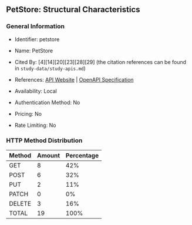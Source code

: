 ## PetStore: Structural Characteristics

### General Information

- Identifier: petstore

- Name: PetStore

- Cited By: [4][14][20][23][28][29] (the citation references can be found in `study-data/study-apis.md`)

- References: [API Website](https://github.com/swagger-api/swagger-petstore) | [OpenAPI Specification](https://petstore3.swagger.io/api/v3/openapi.json)

- Availability: Local

- Authentication Method: No

- Pricing: No

- Rate Limiting: No

### HTTP Method Distribution

| Method | Amount | Percentage |
|--------|--------|------------|
| GET | 8 | 42% |
| POST | 6 | 32% |
| PUT | 2 | 11% |
| PATCH | 0 | 0% |
| DELETE | 3 | 16% |
| TOTAL | 19 | 100% |
